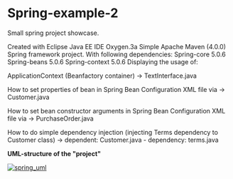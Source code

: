 # Spring-example-2

Small spring project showcase.

Created with Eclipse Java EE IDE Oxygen.3a
Simple Apache Maven (4.0.0) Spring framework project.
With following dependencies:
Spring-core 5.0.6
Spring-beans 5.0.6
Spring-context 5.0.6
Displaying the usage of:

ApplicationContext (Beanfactory container) -> TextInterface.java

How to set properties of bean in Spring Bean Configuration XML file via -> Customer.java

How to set bean constructor arguments in Spring Bean Configuration XML file via -> PurchaseOrder.java

How to do simple dependency injection (injecting Terms dependency to Customer class) -> dependent: Customer.java - dependency: terms.java

<b> UML-structure of the "project"</b>

<a href="https://imgbb.com/"><img src="https://image.ibb.co/iChgf8/spring_uml.png" alt="spring_uml" border="0"></a>
